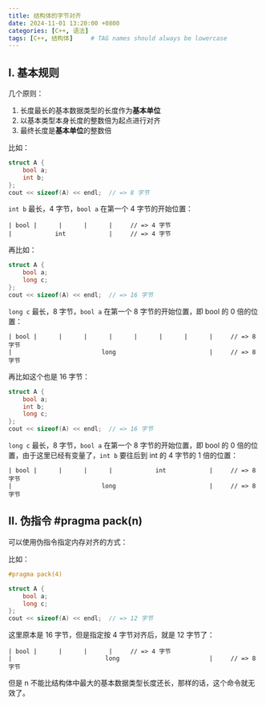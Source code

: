 ```yaml
---
title: 结构体的字节对齐
date: 2024-11-01 13:20:00 +0800
categories: [C++, 语法]
tags: [C++, 结构体]     # TAG names should always be lowercase
---
```


## I. 基本规则

几个原则：

1. 长度最长的基本数据类型的长度作为**基本单位**
2. 以基本类型本身长度的整数倍为起点进行对齐
3. 最终长度是**基本单位**的整数倍

比如：

```c++
struct A {
    bool a;
    int b;
};
cout << sizeof(A) << endl;  // => 8 字节
```

`int b` 最长，4 字节，`bool a` 在第一个 4 字节的开始位置：

```
| bool |      |      |      |     // => 4 字节
|            int            |     // => 4 字节
```

再比如：

```c++
struct A {
    bool a;
    long c;
};
cout << sizeof(A) << endl;  // => 16 字节
```

`long c` 最长，8 字节，`bool a` 在第一个 8 字节的开始位置，即 bool 的 0 倍的位置：

```
| bool |      |      |      |      |      |      |      |     // => 8 字节
|                         long                          |     // => 8 字节
```

再比如这个也是 16 字节：

```c++
struct A {
    bool a;
    int b;
    long c;
};
cout << sizeof(A) << endl;  // => 16 字节
```

`long c` 最长，8 字节，`bool a` 在第一个 8 字节的开始位置，即 bool 的 0 倍的位置，由于这里已经有变量了，`int b` 要往后到 int 的 4 字节的 1 倍的位置：

```
| bool |      |      |      |            int            |     // => 8 字节
|                         long                          |     // => 8 字节
```

## II. 伪指令 \#pragma pack(n)

可以使用伪指令指定内存对齐的方式：

比如：

```c++
#pragma pack(4)

struct A {
    bool a;
    long c;
};
cout << sizeof(A) << endl;  // => 12 字节
```

这里原本是 16 字节，但是指定按 4 字节对齐后，就是 12 字节了：

```
| bool |      |      |      |     // => 4 字节
|                          long                         |     // => 8 字节
```

但是 n 不能比结构体中最大的基本数据类型长度还长，那样的话，这个命令就无效了。
